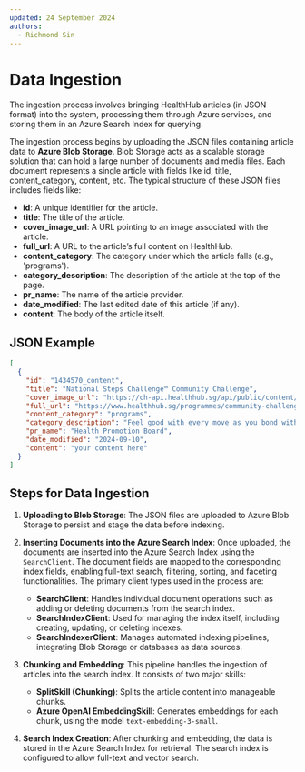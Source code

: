 ```yaml
---
updated: 24 September 2024
authors:
  - Richmond Sin
---
```


# Data Ingestion

The ingestion process involves bringing HealthHub articles (in JSON format) into the system, processing them through Azure services, and storing them in an Azure Search Index for querying.

The ingestion process begins by uploading the JSON files containing article data to **Azure Blob Storage**. Blob Storage acts as a scalable storage solution that can hold a large number of documents and media files. Each document represents a single article with fields like id, title, content_category, content, etc. The typical structure of these JSON files includes fields like:

- **id**: A unique identifier for the article.
- **title**: The title of the article.
- **cover_image_url**: A URL pointing to an image associated with the article.
- **full_url**: A URL to the article’s full content on HealthHub.
- **content_category**: The category under which the article falls (e.g., 'programs').
- **category_description**: The description of the article at the top of the page.
- **pr_name**: The name of the article provider.
- **date_modified**: The last edited date of this article (if any).
- **content**: The body of the article itself.

## JSON Example

```json
[
  {
    "id": "1434570_content",
    "title": "National Steps Challenge™ Community Challenge",
    "cover_image_url": "https://ch-api.healthhub.sg/api/public/content/09a981f1a280460dbca961ea71f04cba?v=fc6b51b0",
    "full_url": "https://www.healthhub.sg/programmes/community-challenge",
    "content_category": "programs",
    "category_description": "Feel good with every move as you bond with your neighbours! The National Steps Challenge™ Season 5 is back with Community Challenge!",
    "pr_name": "Health Promotion Board",
    "date_modified": "2024-09-10",
    "content": "your content here"
  }
]
```

## Steps for Data Ingestion

1. **Uploading to Blob Storage**: The JSON files are uploaded to Azure Blob Storage to persist and stage the data before indexing.

2. **Inserting Documents into the Azure Search Index**: Once uploaded, the documents are inserted into the Azure Search Index using the `SearchClient`. The document fields are mapped to the corresponding index fields, enabling full-text search, filtering, sorting, and faceting functionalities. The primary client types used in the process are:

   - **SearchClient**: Handles individual document operations such as adding or deleting documents from the search index.
   - **SearchIndexClient**: Used for managing the index itself, including creating, updating, or deleting indexes.
   - **SearchIndexerClient**: Manages automated indexing pipelines, integrating Blob Storage or databases as data sources.

3. **Chunking and Embedding**: This pipeline handles the ingestion of articles into the search index. It consists of two major skills:

   - **SplitSkill (Chunking)**: Splits the article content into manageable chunks.
   - **Azure OpenAI EmbeddingSkill**: Generates embeddings for each chunk, using the model `text-embedding-3-small`.

4. **Search Index Creation**: After chunking and embedding, the data is stored in the Azure Search Index for retrieval. The search index is configured to allow full-text and vector search.

